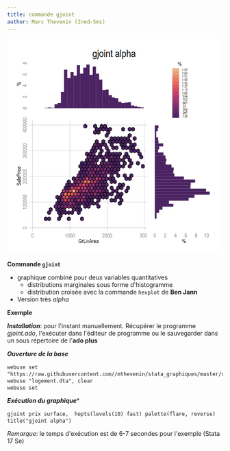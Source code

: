 ```yaml
---
title: commande gjoint
author: Marc Thevenin (Ined-Sms)
---
```



<img src="g1.png" width=500 height=500>

**Commande `gjoint`**

- graphique combiné pour deux variables quantitatives
  - distributions marginales sous forme d'histogramme
  - distribution croisée avec la commande `hexplot` de **Ben Jann**
- Version très *alpha*

**Exemple**

***Installation***: pour l'instant manuellement. Récupérer le programme *gjoint.ado*, l'exécuter dans l'éditeur de programme ou le sauvegarder dans un sous répertoire de l'**ado plus** 

***Ouverture de la base***
```{}
webuse set  "https://raw.githubusercontent.com//mthevenin/stata_graphiques/master/ressources/gjoint"
webuse "logement.dta", clear
webuse set
```

***Exécution du graphique****
```{}
gjoint prix surface,  hopts(levels(10) fast) palette(flare, reverse) title("gjoint alpha")
```

*Remarque*: le temps d'exécution est de 6-7 secondes pour l'exemple (Stata 17 Se)


